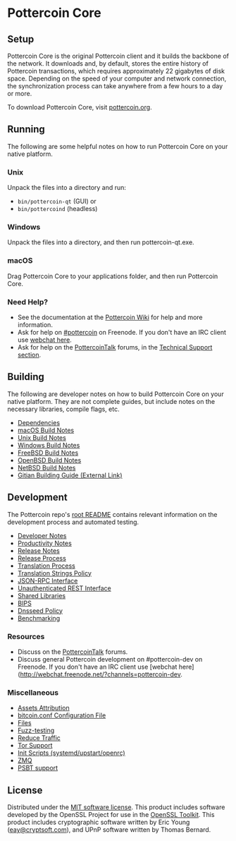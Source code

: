 Pottercoin Core
=============

Setup
---------------------
Pottercoin Core is the original Pottercoin client and it builds the backbone of the network. It downloads and, by default, stores the entire history of Pottercoin transactions, which requires approximately 22 gigabytes of disk space. Depending on the speed of your computer and network connection, the synchronization process can take anywhere from a few hours to a day or more.

To download Pottercoin Core, visit [pottercoin.org](https://pottercoin.org/).

Running
---------------------
The following are some helpful notes on how to run Pottercoin Core on your native platform.

### Unix

Unpack the files into a directory and run:

- `bin/pottercoin-qt` (GUI) or
- `bin/pottercoind` (headless)

### Windows

Unpack the files into a directory, and then run pottercoin-qt.exe.

### macOS

Drag Pottercoin Core to your applications folder, and then run Pottercoin Core.

### Need Help?

* See the documentation at the [Pottercoin Wiki](https://pottercoin.info/)
for help and more information.
* Ask for help on [#pottercoin](http://webchat.freenode.net?channels=pottercoin) on Freenode. If you don't have an IRC client use [webchat here](http://webchat.freenode.net?channels=pottercoin).
* Ask for help on the [PottercoinTalk](https://pottercointalk.io/) forums, in the [Technical Support section](https://pottercointalk.io/c/technical-support).

Building
---------------------
The following are developer notes on how to build Pottercoin Core on your native platform. They are not complete guides, but include notes on the necessary libraries, compile flags, etc.

- [Dependencies](dependencies.md)
- [macOS Build Notes](build-osx.md)
- [Unix Build Notes](build-unix.md)
- [Windows Build Notes](build-windows.md)
- [FreeBSD Build Notes](build-freebsd.md)
- [OpenBSD Build Notes](build-openbsd.md)
- [NetBSD Build Notes](build-netbsd.md)
- [Gitian Building Guide (External Link)](https://github.com/bitcoin-core/docs/blob/master/gitian-building.md)

Development
---------------------
The Pottercoin repo's [root README](/README.md) contains relevant information on the development process and automated testing.

- [Developer Notes](developer-notes.md)
- [Productivity Notes](productivity.md)
- [Release Notes](release-notes.md)
- [Release Process](release-process.md)
- [Translation Process](translation_process.md)
- [Translation Strings Policy](translation_strings_policy.md)
- [JSON-RPC Interface](JSON-RPC-interface.md)
- [Unauthenticated REST Interface](REST-interface.md)
- [Shared Libraries](shared-libraries.md)
- [BIPS](bips.md)
- [Dnsseed Policy](dnsseed-policy.md)
- [Benchmarking](benchmarking.md)

### Resources
* Discuss on the [PottercoinTalk](https://pottercointalk.io/) forums.
* Discuss general Pottercoin development on #pottercoin-dev on Freenode. If you don't have an IRC client use [webchat here](http://webchat.freenode.net/?channels=pottercoin-dev.

### Miscellaneous
- [Assets Attribution](assets-attribution.md)
- [bitcoin.conf Configuration File](bitcoin-conf.md)
- [Files](files.md)
- [Fuzz-testing](fuzzing.md)
- [Reduce Traffic](reduce-traffic.md)
- [Tor Support](tor.md)
- [Init Scripts (systemd/upstart/openrc)](init.md)
- [ZMQ](zmq.md)
- [PSBT support](psbt.md)

License
---------------------
Distributed under the [MIT software license](/COPYING).
This product includes software developed by the OpenSSL Project for use in the [OpenSSL Toolkit](https://www.openssl.org/). This product includes
cryptographic software written by Eric Young ([eay@cryptsoft.com](mailto:eay@cryptsoft.com)), and UPnP software written by Thomas Bernard.
